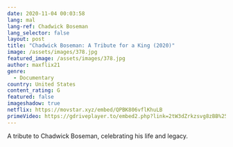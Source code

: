 ```yaml
---
date: 2020-11-04 00:03:58
lang: mal
lang-ref: Chadwick Boseman
lang_selector: false
layout: post
title: "Chadwick Boseman: A Tribute for a King (2020)"
image: /assets/images/378.jpg
featured_image: /assets/images/378.jpg
author: maxflix21
genre:
  - Documentary
country: United States
content_rating: G
featured: false
imageshadow: true
netflix: https://movstar.xyz/embed/QPBK806vflKhuLB
primeVideo: https://gdriveplayer.to/embed2.php?link=2tW3dZrkzsvg8zBB%252FnDrjAjtmBxtIgPU4gcaRjQPPA5vMkUuR%252BUQPng2PHdUm7RVYF1tEzEXW1r50cKRdnaNcwFG1fRNs9UpuwQh4S%252FDRlIE9%252FIDpv9a7ven7FVwcrasiZ5n7%252B2Eox35Ogx%252BiDc2mVUR7jNUMlnOvTEoEuFnmXVNSSo5EvmIxMj9MKrPomm00%253D
---
```

A tribute to Chadwick Boseman, celebrating his life and legacy.